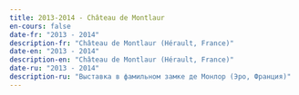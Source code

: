 ```yaml
---
title: 2013-2014 - Château de Montlaur
en-cours: false
date-fr: "2013 - 2014"
description-fr: "Château de Montlaur (Hérault, France)"
date-en: "2013 - 2014"
description-en: "Château de Montlaur (Hérault, France)"
date-ru: "2013 - 2014"
description-ru: "Выставка в фамильном замке де Монлор (Эро, Франция)"
---
```

